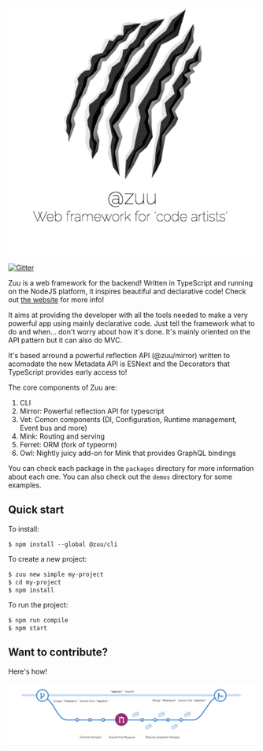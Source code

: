 <div align="center">
  <a href="http://zuu.thevexis.me/">
    <img src="https://github.com/IAmTheVex/zuu/raw/master/assets/big_title.png">
  </a>
</div>


[![Gitter](https://img.shields.io/gitter/room/nwjs/nw.js.svg?style=for-the-badge)](https://gitter.im/zuu-framework/)

Zuu is a web framework for the backend! Written in TypeScript and running on the NodeJS platform, it inspires beautiful and declarative code! Check out [the website](http://zuu.thevexis.me) for more info!

It aims at providing the developer with all the tools needed to make a very powerful app using mainly declarative code. Just tell the framework what to do and when... don't worry about how it's done. It's mainly oriented on the API pattern but it can also do MVC.

It's based arround a powerful reflection API (@zuu/mirror) written to acomodate the new Metadata API is ESNext and the Decorators that TypeScript provides early access to!

The core components of Zuu are:
1) CLI
2) Mirror: Powerful reflection API for typescript
3) Vet: Comon components (DI, Configuration, Runtime management, Event bus and more)
4) Mink: Routing and serving
5) Ferret: ORM (fork of typeorm)
6) Owl: Nightly juicy add-on for Mink that provides GraphQL bindings

You can check each package in the `packages` directory for more information about each one. You can also check out the `demos` directory for some examples.

## Quick start
To install:
```shell
$ npm install --global @zuu/cli
```

To create a new project:
```shell
$ zuu new simple my-project
$ cd my-project
$ npm install
```

To run the project:
```shell
$ npm run compile
$ npm start
```

## Want to contribute?
Here's how!
<div align="center">
  <a href="https://github.com/IAmTheVex/zuu/blob/master/CONTRIBUTING.md">
    <img src="https://github.com/IAmTheVex/zuu/raw/master/assets/branching.png">
  </a>
</div>